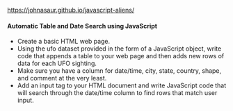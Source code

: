 https://johnasaur.github.io/javascript-aliens/

#### Automatic Table and Date Search using JavaScript

* Create a basic HTML web page.
* Using the ufo dataset provided in the form of a JavaScript object, write code that appends a table to your web page and then adds new rows of data for each UFO sighting.
* Make sure you have a column for date/time, city, state, country, shape, and comment at the very least.
* Add an input tag to your HTML document and write JavaScript code that will search through the date/time column to find rows that match user input.
